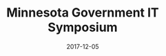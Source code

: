 ---
title: "Minnesota Government IT Symposium"
date: "2017-12-05"
expiryDate: "2017-12-07"

event_start_date: "2017-12-05"
event_end_date: "2017-12-07"
event_start_time: "08:30 AM"
event_end_time: "03:30 PM"
event_location: "Minneapolis, MN"
event_link: "http://www.mngts.org/itsym/"

event_type: "Conference"
event_technology: "Multiple"
---